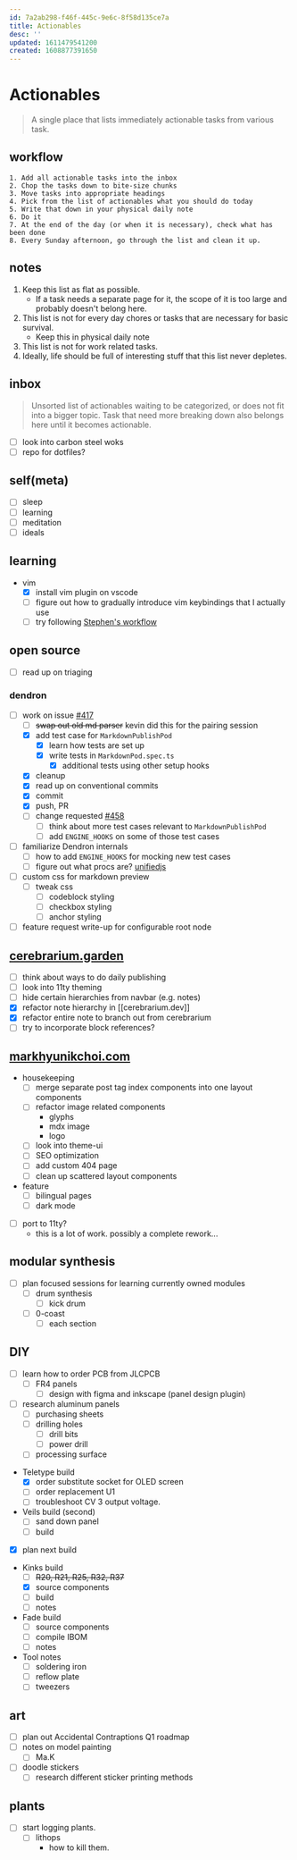```yaml
---
id: 7a2ab298-f46f-445c-9e6c-8f58d135ce7a
title: Actionables
desc: ''
updated: 1611479541200
created: 1608877391650
---
```


# Actionables

> A single place that lists immediately actionable tasks from various task.

## workflow
```
1. Add all actionable tasks into the inbox
2. Chop the tasks down to bite-size chunks
3. Move tasks into appropriate headings
4. Pick from the list of actionables what you should do today
5. Write that down in your physical daily note
6. Do it
7. At the end of the day (or when it is necessary), check what has been done
8. Every Sunday afternoon, go through the list and clean it up.
```

## notes
1. Keep this list as flat as possible. 
    - If a task needs a separate page for it, the scope of it is too large and probably doesn't belong here.
2. This list is not for every day chores or tasks that are necessary for basic survival.
    - Keep this in physical daily note
3. This list is not for work related tasks.
4. Ideally, life should be full of interesting stuff that this list never depletes.

## inbox

> Unsorted list of actionables waiting to be categorized, or does not fit into a bigger topic. 
Task that need more breaking down also belongs here until it becomes actionable.

- [ ] look into carbon steel woks
- [ ] repo for dotfiles?

## self(meta)
- [ ] sleep
- [ ] learning
- [ ] meditation
- [ ] ideals

## learning
- vim
    - [x] install vim plugin on vscode
    - [ ] figure out how to gradually introduce vim keybindings that I actually use
    - [ ] try following [Stephen's workflow](https://discord.com/channels/717965437182410783/717965437182410786/798338552761024552)

## open source
- [ ] read up on triaging

### dendron
- [ ] work on issue [#417](https://github.com/dendronhq/dendron/issues/417)
    - [ ] ~~swap out old md parser~~ kevin did this for the pairing session
    - [x] add test case for `MarkdownPublishPod`
        - [x] learn how tests are set up
        - [x] write tests in `MarkdownPod.spec.ts`
            - [x] additional tests using other setup hooks
    - [x] cleanup
    - [x] read up on conventional commits
    - [x] commit
    - [x] push, PR
    - [ ] change requested [#458](https://github.com/dendronhq/dendron/pull/458)
        - [ ] think about more test cases relevant to `MarkdownPublishPod`
        - [ ] add `ENGINE_HOOKS` on some of those test cases
- [ ] familiarize Dendron internals
    - [ ] how to add `ENGINE_HOOKS` for mocking new test cases
    - [ ] figure out what procs are? [unifiedjs](https://unifiedjs.com/)
    
- [ ] custom css for markdown preview
    - [ ] tweak css
        - [ ] codeblock styling
        - [ ] checkbox styling
        - [ ] anchor styling

- [ ] feature request write-up for configurable root node

## [cerebrarium.garden](https://cerebrarium.garden)
- [ ] think about ways to do daily publishing
- [ ] look into 11ty theming
- [ ] hide certain hierarchies from navbar (e.g. notes)
- [x] refactor note hierarchy in [[cerebrarium.dev]]
- [x] refactor entire note to branch out from cerebrarium
- [ ] try to incorporate block references?

## [markhyunikchoi.com](https://markhyunikchoi.com)
- housekeeping
    - [ ] merge separate post tag index components into one layout components
    - [ ] refactor image related components
        * glyphs
        * mdx image
        * logo
    - [ ] look into theme-ui
    - [ ] SEO optimization
    - [ ] add custom 404 page
    - [ ] clean up scattered layout components
- feature
    - [ ] bilingual pages
    - [ ] dark mode
- [ ] port to 11ty?
    - this is a lot of work. possibly a complete rework...

## modular synthesis
- [ ] plan focused sessions for learning currently owned modules
    - [ ] drum synthesis
        - [ ] kick drum
    - [ ] 0-coast
        - [ ] each section

## DIY
- [ ] learn how to order PCB from JLCPCB
    - [ ] FR4 panels
        - [ ] design with figma and inkscape (panel design plugin)
- [ ] research aluminum panels
    - [ ] purchasing sheets
    - [ ] drilling holes
        - [ ] drill bits
        - [ ] power drill
    - [ ] processing surface
- Teletype build
    - [x] order substitute socket for OLED screen
    - [ ] order replacement U1
    - [ ] troubleshoot CV 3 output voltage.
- Veils build (second)
    - [ ] sand down panel
    - [ ] build
- [x] plan next build
- Kinks build
    - [ ] ~~R20, R21, R25, R32, R37~~
    - [x] source components
    - [ ] build
    - [ ] notes
- Fade build
    - [ ] source components
    - [ ] compile IBOM
    - [ ] notes
- Tool notes
    - [ ] soldering iron
    - [ ] reflow plate
    - [ ] tweezers

## art
- [ ] plan out Accidental Contraptions Q1 roadmap
- [ ] notes on model painting
    - [ ] Ma.K
- [ ] doodle stickers
    - [ ] research different sticker printing methods

## plants
- [ ] start logging plants.
    - [ ] lithops
        - how to kill them.